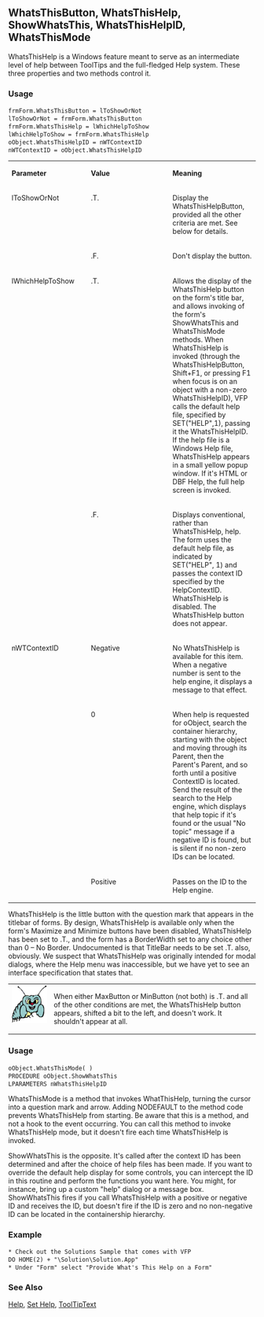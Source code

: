 ## WhatsThisButton, WhatsThisHelp, ShowWhatsThis, WhatsThisHelpID, WhatsThisMode

WhatsThisHelp is a Windows feature meant to serve as an intermediate level of help between ToolTips and the full-fledged Help system. These three properties and two methods control it.

### Usage

```foxpro
frmForm.WhatsThisButton = lToShowOrNot
lToShowOrNot = frmForm.WhatsThisButton
frmForm.WhatsThisHelp = lWhichHelpToShow
lWhichHelpToShow = frmForm.WhatsThisHelp
oObject.WhatsThisHelpID = nWTContextID
nWTContextID = oObject.WhatsThisHelpID
```
<table>
<tr>
  <td width="32%" valign="top">
  <p><b>Parameter</b></p>
  </td>
  <td width=23% valign=top>
  <p><b>Value</b></p>
  </td>
  <td width=45% valign=top>
  <p><b>Meaning</b></p>
  </td>
 </tr>
<tr>
  <td width=32% rowspan=2 valign=top>
  <p>lToShowOrNot</p>
  </td>
  <td width=23% valign=top>
  <p>.T.</p>
  </td>
  <td width=45% valign=top>
  <p>Display the WhatsThisHelpButton, provided all the other criteria are met. See below for details.</p>
  </td>
 </tr>
<tr>
  <td width=33% valign=top>
  <p>.F.</p>
  </td>
  <td width=67% valign=top>
  <p>Don't display the button.</p>
  </td>
 </tr>
<tr>
  <td width=32% rowspan=2 valign=top>
  <p>lWhichHelpToShow</p>
  </td>
  <td width=23% valign=top>
  <p>.T.</p>
  </td>
  <td width=45% valign=top>
  <p>Allows the display of the WhatsThisHelp button on the form's title bar, and allows invoking of the form's ShowWhatsThis and WhatsThisMode methods. When WhatsThisHelp is invoked (through the WhatsThisHelpButton, Shift+F1, or pressing F1 when focus is on an object with a non-zero WhatsThisHelpID), VFP calls the default help file, specified by SET(&quot;HELP&quot;,1), passing it the WhatsThisHelpID. If the help file is a Windows Help file, WhatsThisHelp appears in a small yellow popup window. If it's HTML or DBF Help, the full help screen is invoked.</p>
  </td>
 </tr>
<tr>
  <td width=33% valign=top>
  <p>.F.</p>
  </td>
  <td width=67% valign=top>
  <p>Displays conventional, rather than WhatsThisHelp, help. The form uses the default help file, as indicated by SET(&quot;HELP&quot;, 1) and passes the context ID specified by the HelpContextID. WhatsThisHelp is disabled. The WhatsThisHelp button does not appear. </p>
  </td>
 </tr>
<tr>
  <td width=32% rowspan=3 valign=top>
  <p>nWTContextID</p>
  </td>
  <td width=23% valign=top>
  <p>Negative </p>
  </td>
  <td width=45% valign=top>
  <p>No WhatsThisHelp is available for this item. When a negative number is sent to the help engine, it displays a message to that effect.</p>
  </td>
 </tr>
<tr>
  <td width=33% valign=top>
  <p>0</p>
  </td>
  <td width=67% valign=top>
  <p>When help is requested for oObject, search the container hierarchy, starting with the object and moving through its Parent, then the Parent's Parent, and so forth until a positive ContextID is located. Send the result of the search to the Help engine, which displays that help topic if it's found or the usual &quot;No topic&quot; message if a negative ID is found, but is silent if no non-zero IDs can be located.</p>
  </td>
 </tr>
<tr>
  <td width=33% valign=top>
  <p>Positive</p>
  </td>
  <td width=67% valign=top>
  <p>Passes on the ID to the Help engine.</p>
  </td>
 </tr>
</table>

WhatsThisHelp is the little button with the question mark that appears in the titlebar of forms. By design, WhatsThisHelp is available only when the form's Maximize and Minimize buttons have been disabled, WhatsThisHelp has been set to .T., and the form has a BorderWidth set to any choice other than 0 &ndash; No Border. Undocumented is that TitleBar needs to be set .T. also, obviously. We suspect that WhatsThisHelp was originally intended for modal dialogs, where the Help menu was inaccessible, but we have yet to see an interface specification that states that. 

<table>
<tr>
  <td width="17%" valign="top">
<img width="95" height="77" src="bug.gif">
  </td>
  <td width=83%>
  <p>When either MaxButton or MinButton (not both) is .T. and all of the other conditions are met, the WhatsThisHelp button appears, shifted a bit to the left, and doesn't work. It shouldn't appear at all.</p>
  </td>
 </tr>
</table>

### Usage

```foxpro
oObject.WhatsThisMode( )
PROCEDURE oObject.ShowWhatsThis
LPARAMETERS nWhatsThisHelpID
```

WhatsThisMode is a method that invokes WhatThisHelp, turning the cursor into a question mark and arrow. Adding NODEFAULT to the method code prevents WhatsThisHelp from starting. Be aware that this is a method, and not a hook to the event occurring. You can call this method to invoke WhatsThisHelp mode, but it doesn't fire each time WhatsThisHelp is invoked.

ShowWhatsThis is the opposite. It's called after the context ID has been determined and after the choice of help files has been made. If you want to override the default help display for some controls, you can intercept the ID in this routine and perform the functions you want here. You might, for instance, bring up a custom "help" dialog or a message box. ShowWhatsThis fires if you call WhatsThisHelp with a positive or negative ID and receives the ID, but doesn't fire if the ID is zero and no non-negative ID can be located in the containership hierarchy. 

### Example

```foxpro
* Check out the Solutions Sample that comes with VFP
DO HOME(2) + "\Solution\Solution.App"
* Under "Form" select "Provide What's This Help on a Form"
```
### See Also

[Help](s4g116.md), [Set Help](s4g116.md), [ToolTipText](s4g626.md)